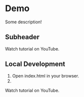 # Demo

Some description!

## Subheader


Watch tutorial on YouTube.

## Local Development

1. Open index.html in your browser.
2.
Watch tutorial on YouTube.
